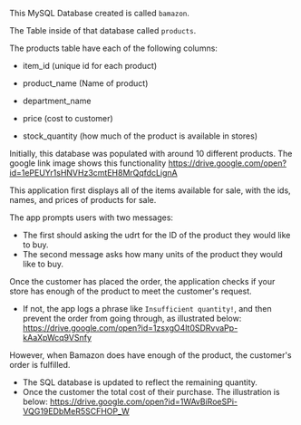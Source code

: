 This MySQL Database created is called `bamazon`.

The Table inside of that database called `products`.

The products table have each of the following columns:

   * item_id (unique id for each product)

   * product_name (Name of product)

   * department_name

   * price (cost to customer)

   * stock_quantity (how much of the product is available in stores)

Initially, this database was populated with around 10 different products. The google link image shows this functionality
https://drive.google.com/open?id=1ePEUYr1sHNVHz3cmtEH8MrQqfdcLignA 

This application first displays all of the items available for sale, with the ids, names, and prices of products for sale.

The app prompts users with two messages:

   * The first should asking the udrt for the ID of the product they would like to buy.
   * The second message asks how many units of the product they would like to buy.


Once the customer has placed the order, the application checks if your store has enough of the product to meet the customer's request.

   * If not, the app logs a phrase like `Insufficient quantity!`, and then prevent the order from going through, as illustrated below:
   https://drive.google.com/open?id=1zsxgO4lt0SDRvvaPp-kAaXpWcq9VSnfy

However, when Bamazon does have enough of the product, the customer's order is fulfilled.
   * The SQL database  is updated to reflect the remaining quantity.
   * Once the customer the total cost of their purchase.
The illustration is below:
https://drive.google.com/open?id=1WAvBiRoeSPi-VQG19EDbMeR5SCFHOP_W


